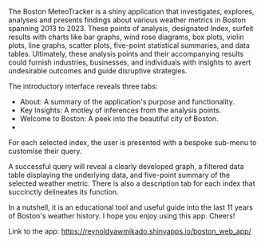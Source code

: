 The Boston MeteoTracker is a shiny application that investigates, explores, analyses and presents findings about various weather metrics in Boston spanning 2013 to 2023. These points of analysis, designated Index, surfeit results with charts like bar graphs, wind rose diagrams, box plots, violin plots, line graphs, scatter plots, five-point statistical summaries, and data tables. Ultimately, these analysis points and their accompanying results could furnish industries, businesses, and individuals with insights to avert undesirable outcomes and guide disruptive strategies.

The introductory interface reveals three tabs:
- About: A summary of the application's purpose and functionality.
- Key Insights: A motley of inferences from the analysis points.
- Welcome to Boston: A peek into the beautiful city of Boston.
- 
For each selected index, the user is presented with a bespoke sub-menu to customise their query.

A successful query will reveal a clearly developed graph, a filtered data table displaying the underlying data, and five-point summary of the selected weather metric. There is also a description tab for each index that succinctly delineates its function.

In a nutshell, it is an educational tool and useful guide into the last 11 years of Boston's weather history.
I hope you enjoy using this app. Cheers!

Link to the app: https://reynoldyawmikado.shinyapps.io/boston_web_app/
